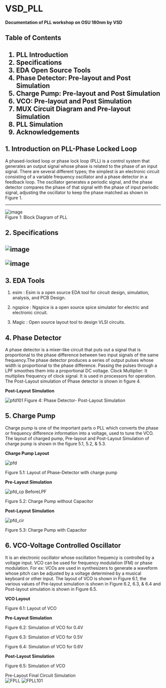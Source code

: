 # VSD_PLL
**Documentation of PLL workshop on OSU 180nm by VSD** 

<h2>Table of Contents<h2/> 

 1. PLL Introduction  
 2. Specifications  
 3. EDA Open Source Tools  
 4. Phase Detector: Pre-layout and Post Simulation  
 5. Charge Pump: Pre-layout and Post Simulation  
 6. VCO: Pre-layout and Post Simulation   
 7. MUX Circuit Diagram and Pre-layout Simulation  
 8. PLL Simulation  
 9. Acknowledgements  
 
  
<h2>1. Introduction on PLL-Phase Locked Loop</h2>  
A phased-locked loop or phase lock loop (PLL) is a control system that generates an output signal whose phase is related to the phase of an input signal. There are several different types; the simplest is an electronic circuit consisting of a variable frequency oscillator and a phase detector in a feedback loop. The oscillator generates a periodic signal, and the phase detector compares the phase of that signal with the phase of input periodic signal, adjusting the oscillator to keep the phase matched as shown in Figure 1. 
  
  ****  
  ![image](https://user-images.githubusercontent.com/81102519/137951758-7efa6f0f-5957-4787-b31b-6ec003f7d27e.png)  
   Figure 1: Block Diagram of PLL
  
    
<h2>2. Specifications<h2/>  
   
 
 ![image](https://user-images.githubusercontent.com/81102519/137954609-2c0f9ccf-e24f-48dd-b040-476d323afcb6.png)  
  
 
 ![image](https://user-images.githubusercontent.com/81102519/137954817-91149fab-b972-4aec-9712-3b060f7d12f0.png)
 
 <h2>3. EDA Tools</h2>

1. esim : Esim is a open source EDA tool for circuit design, simulation, analysis, and PCB Design.

2. ngspice : Ngspice is a open source spice simulator for electric and electronic circuit.

3. Magic : Open source layout tool to design VLSI circuits.       

<h2>4. Phase Detector</h2> 
A phase detector is a mixer-like circuit that puts out a signal that is proportional to the phase difference between two input signals of the same frequency.The phase detector produces a series of output pulses whose width is proportional to the phase difference. Passing the pulses through a LPF smoothes them into a proportional DC voltage.
Clock Multiplier: It multiplies frequency of clock signal. It is used in processors for operation. The Post-Layout simulation of Phase detector is shown in figure 4.  
   
 **Post-Layout Simulation**  
   
 ![pfd101](https://user-images.githubusercontent.com/81102519/137957534-cf2540d5-a639-4a28-9daa-5f473baece89.jpg)
   Figure 4: Phase Detector- Post-Layout Simulation
 
  

 <h2>5. Charge Pump</h2> 
Charge pump is one of the important parts o PLL which converts the phase or frequency difference information into a voltage, used to tune the VCO. The layout of charged pump, Pre-layout and Post-Layout Simulation of charge pump is shown in the figure 5.1, 5.2, & 5.3.  
   
 **Charge Pump Layout**  
 
![pfd](https://user-images.githubusercontent.com/81102519/137958678-9d4eb625-cd99-4a7b-846c-c0b1920aad29.jpg)  
   
 Figure 5.1: Layout of Phase-Detector with charge pump
 
 
 **Pre-Layout Simulation**   
 
   ![pfd_cp BeforeLPF](https://user-images.githubusercontent.com/81102519/137958132-7527a723-c390-49e6-98a1-3573e1a0ce1c.jpg)  
     
 Figure 5.2: Charge Pump without Capacitor   
 
 **Post-Layout Simulation**  
   
 ![pfd_cir](https://user-images.githubusercontent.com/81102519/137958896-f38a1403-b12b-44a4-ba1f-21ea7f0bf9f4.jpg)   
   
 Figure 5.3: Charge Pump with Capacitor
  
 <h2>6. VCO-Voltage Controlled Oscillator</h2>
It is an electronic oscillator whose oscillation frequency is controlled by a voltage input. VCO can be used for frequency modulation (FM) or phase modulation. For ex: VCOs are used in synthesizers to generate a waveform whose pitch can be adjusted by a voltage determined by a musical keyboard or other input. The layout of VCO is shown in Figure 6.1, the various values of Pre-layout simulation is shown in Figure 6.2, 6.3, & 6.4 and Post-layout simulation is shown in Figure 6.5.
 
  **VCO Layout**  
   
 Figure 6.1: Layout of VCO  
 
  **Pre-Layout Simulation**  
 
 Figure 6.2: Simulation of VCO for 0.4V  
   
 Figure 6.3: Simulation of VCO for 0.5V  
  
 Figure 6.4: Simulation of VCO for 0.6V  
 
 **Post-Layout Simulation**  
 
 Figure 6.5: Simulation of VCO






  
  Pre-Layout Final Circuit Simulation  
  ![FPLL](https://user-images.githubusercontent.com/81102519/137950493-3a231407-0577-475b-8f32-afdea804ae50.jpg)
  ![FPLL101](https://user-images.githubusercontent.com/81102519/137950359-145864ed-3274-4263-b51b-7b422a83679b.jpg)
